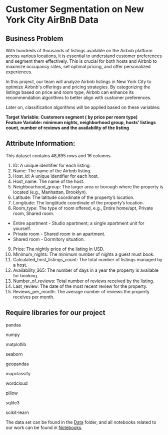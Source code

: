 # Customer Segmentation on New York City AirBnB Data
## Business Problem
With hundreds of thousands of listings available on the Airbnb platform across various locations, it is essential to understand customer preferences and segment them effectively. This is crucial for both hosts and Airbnb to maximize occupancy rates, set optimal pricing, and offer personalized experiences.

In this project, our team will analyze Airbnb listings in New York City to optimize Airbnb's offerings and pricing strategies. By categorizing the listings based on price and room type, Airbnb can enhance its recommendation algorithms to better align with customer preferences.


Later on, classification algorithms will be applied based on these variables:

**Target Variable: Customers segment ( by price per room type) <br>
Feature Variable: minimum nights, neighborhood group, hosts' listings count, number of reviews and the availability of the listing**
## Attribute Information:

This dataset contains 48,895 rows and 16 columns.

1. ID: A unique identifier for each listing.
2. Name: The name of the Airbnb listing.
3. Host_id: A unique identifier for each host.
4. Host_name: The name of the host.
5. Neighbourhood_group: The larger area or borough where the property is located (e.g., Manhattan, Brooklyn).
6. Latitude: The latitude coordinate of the property’s location.
7. Longitude: The longtitude coordinate of the property’s location.
8. Room_type: The type of room offered, e.g., Entire home/apt, Private room, Shared room. <br>
  *   Entire apartment - Studio apartment; a single apartment unit for yourself.
  *   Private room - Shared room in an apartment.
  *   Shared room - Dormitory situation.
9. Price: The nightly price of the listing in USD.
10. Minimum_nights: The minimum number of nights a guest must book.
11. Calculated_host_listings_count: The total number of listings managed by a host.
12. Availability_365: The number of days in a year the property is available for booking.
13. Number_of_reviews: Total number of reviews received by the listing.
14. Last_review: The date of the most recent review for the property.
15. Reviews_per_month: The average number of reviews the property receives per month.

## Require libraries for our project
pandas

numpy

matplotlib

seaborn

geopandas

mapclassify

wordcloud

pillow

sqlite3

scikit-learn


The data set can be found in the [Data](https://github.com/dpchi12/Customer_Segment_NYC_Airbnb_python/tree/main/Data) folder, and all notebooks related to our work can be found in [Notebooks](https://github.com/dpchi12/Customer_Segment_NYC_Airbnb_python/tree/main/Notebooks). 


